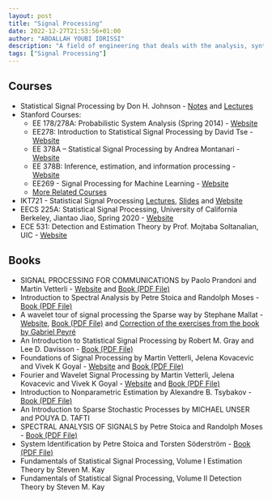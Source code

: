 ```yaml
---
layout: post
title: "Signal Processing"
date: 2022-12-27T21:53:56+01:00
author: "ABDALLAH YOUBI IDRISSI"
description: "A field of engineering that deals with the analysis, synthesis, and modification of signals."
tags: ["Signal Processing"]
---
```


## Courses

- Statistical Signal Processing by Don H. Johnson - [Notes](https://bpb-us-e1.wpmucdn.com/blogs.rice.edu/dist/7/3490/files/2022/03/notes.pdf) and [Lectures](Lectures)
- Stanford Courses:
  - EE 178/278A: Probabilistic System Analysis (Spring 2014) - [Website](http://stanford.edu/~dntse/classes/ee178_278a.html)
  - EE278: Introduction to Statistical Signal Processing by David Tse - [Website](https://web.stanford.edu/class/ee278/index.html)
  - EE 378A – Statistical Signal Processing by Andrea Montanari - [Website](http://web.stanford.edu/class/ee378a/ee378a.html)
  - EE 378B: Inference, estimation, and information processing - [Website](https://web.stanford.edu/class/ee378b/#:~:text=Tools%20from%20modern%20high%2Ddimensional,matrix%2C%20graph%20and%20tensor%20data.)
  - EE269 - Signal Processing for Machine Learning - [Website](http://web.stanford.edu/class/ee269/)
  - [More Related Courses](https://tselab.stanford.edu/teaching/)
- IKT721 - Statistical Signal Processing [Lectures](https://www.youtube.com/playlist?list=PLItUftQ-Nkb90TGFxTv8I8LXGgQZyJUC9), [Slides](https://www.dropbox.com/sh/hjzv7g1nttvjwjq/AACJozvnt8d1B-D9EnxHdYLEa?dl=0) and [Website](https://asl.uia.no/daniel/courses/ssp/material)
- EECS 225A: Statistical Signal Processing, University of California Berkeley, Jiantao Jiao, Spring 2020 - [Website](https://people.eecs.berkeley.edu/~jiantao/225a2020spring/material.html)
- ECE 531: Detection and Estimation Theory by Prof. Mojtaba Soltanalian, UIC - [Website](https://msol.people.uic.edu/ECE531/)

## Books

- SIGNAL PROCESSING FOR COMMUNICATIONS by Paolo Prandoni and Martin Vetterli - [Website](https://www.sp4comm.org/) and [Book (PDF File)](https://www.sp4comm.org/docs/sp4comm_corrected.pdf)
- Introduction to Spectral Analysis by Petre Stoica and Randolph Moses - [Book (PDF File)](https://www.maths.lu.se/fileadmin/maths/personal_staff/Andreas_Jakobsson/StoicaM05.pdf)
- A wavelet tour of signal processing the Sparse way by Stephane Mallat - [Website](https://wavelet-tour.github.io/), [Book (PDF File)](http://www.lib.ysu.am/disciplines_bk/d7f742bb4675c323cefe071da33f7d55.pdf) and [Correction of the exercises from the book by Gabriel Peyré](https://wavelet-tour.github.io/files/WaveletTourCorrections.pdf)
- An Introduction to Statistical Signal Processing by Robert M. Gray and Lee D. Davisson - [Book (PDF File)](https://ee.stanford.edu/~gray/sp.pdf)
- Foundations of Signal Processing by Martin Vetterli, Jelena Kovacevic and Vivek K Goyal - [Website](https://www.fourierandwavelets.org/) and [Book (PDF File)](https://www.fourierandwavelets.org/FSP_v1.1_2014.pdf)
- Fourier and Wavelet Signal Processing by Martin Vetterli, Jelena Kovacevic and Vivek K Goyal - [Website](https://www.fourierandwavelets.org/) and [Book (PDF File)](https://www.fourierandwavelets.org/FWSP_a3.2_2013.pdf)
- Introduction to Nonparametric Estimation by  Alexandre B. Tsybakov - [Book (PDF File)](http://old.ins.sjtu.edu.cn/files/common/20121209191850_7.pdf)
- An Introduction to Sparse Stochastic Processes by MICHAEL UNSER and POUYA D. TAFTI
- SPECTRAL ANALYSIS OF SIGNALS by Petre Stoica and Randolph Moses - [Book (PDF File)](https://user.it.uu.se/~ps/SAS-new.pdf)
- System Identification by Petre Stoica and Torsten Söderström - [Book (PDF File)](https://user.it.uu.se/~ps/sysidbook.pdf)
- Fundamentals of Statistical Signal Processing, Volume I Estimation Theory by Steven M. Kay
- Fundamentals of Statistical Signal Processing, Volume II Detection Theory by Steven M. Kay
